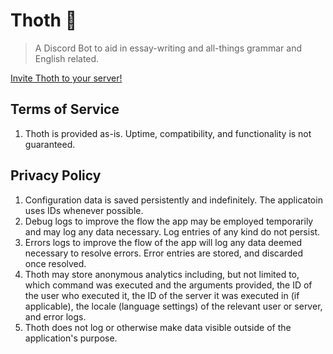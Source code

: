 # Thoth 📖
> A Discord Bot to aid in essay-writing and all-things grammar and English related.

[Invite Thoth to your server!](https://discord.com/oauth2/authorize?client_id=552734173803184128&scope=bot+applications.commands)  


## Terms of Service
1. Thoth is provided as-is. Uptime, compatibility, and functionality is not guaranteed.

## Privacy Policy
1. Configuration data is saved persistently and indefinitely. The applicatoin uses IDs whenever possible.
2. Debug logs to improve the flow the app may be employed temporarily and may log any data necessary. Log entries of any kind do not persist.
3. Errors logs to improve the flow of the app will log any data deemed necessary to resolve errors. Error entries are stored, and discarded once resolved.
4. Thoth may store anonymous analytics including, but not limited to, which command was executed and the arguments provided, the ID of the user who executed it, the ID of the server it was executed in (if applicable), the locale (language settings) of the relevant user or server, and error logs. 
5. Thoth does not log or otherwise make data visible outside of the application's purpose.
